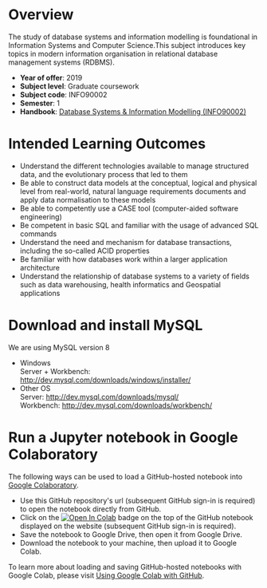 # Overview
The study of database systems and information modelling is foundational in Information Systems and Computer Science.This subject introduces key topics in modern information organisation in relational database management systems (RDBMS).
* **Year of offer**:	2019
* **Subject level**:	Graduate coursework
* **Subject code**:	INFO90002
* **Semester**: 1
* **Handbook**: [Database Systems & Information Modelling (INFO90002)](https://handbook.unimelb.edu.au/2019/subjects/info90002/)

# Intended Learning Outcomes
* Understand the different technologies available to manage structured data, and the evolutionary process that led to them
* Be able to construct data models at the conceptual, logical and physical level from real-world, natural language requirements documents and apply data normalisation to these models
* Be able to competently use a CASE tool (computer-aided software engineering)
* Be competent in basic SQL and familiar with the usage of advanced SQL commands
* Understand the need and mechanism for database transactions, including the so-called ACID properties
* Be familiar with how databases work within a larger application architecture
* Understand the relationship of database systems to a variety of fields such as data warehousing, health informatics and Geospatial applications

# Download and install MySQL
We are using MySQL version 8
* Windows  
Server + Workbench: http://dev.mysql.com/downloads/windows/installer/
* Other OS  
Server: http://dev.mysql.com/downloads/mysql/  
Workbench: http://dev.mysql.com/downloads/workbench/  

# Run a Jupyter notebook in Google Colaboratory
The following ways can be used to load a GitHub-hosted notebook into [Google Colaboratory](https://colab.research.google.com/notebooks/welcome.ipynb#recent=true).
* Use this GitHub repository's url (subsequent GitHub sign-in is required) to open the notebook directly from GitHub.
* Click on the [![Open In Colab](https://colab.research.google.com/assets/colab-badge.svg)]() badge on the top of the GitHub notebook displayed on the website (subsequent GitHub sign-in is required).
* Save the notebook to Google Drive, then open it from Google Drive.
* Download the notebook to your machine, then upload it to Google Colab.

To learn more about loading and saving GitHub-hosted notebooks with Google Colab, please visit [Using Google Colab with GitHub](https://colab.research.google.com/github/googlecolab/colabtools/blob/master/notebooks/colab-github-demo.ipynb).
